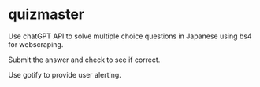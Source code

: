 # quizmaster
Use chatGPT API to solve multiple choice questions in Japanese using bs4 for webscraping.

Submit the answer and check to see if correct. 

Use gotify to provide user alerting.
